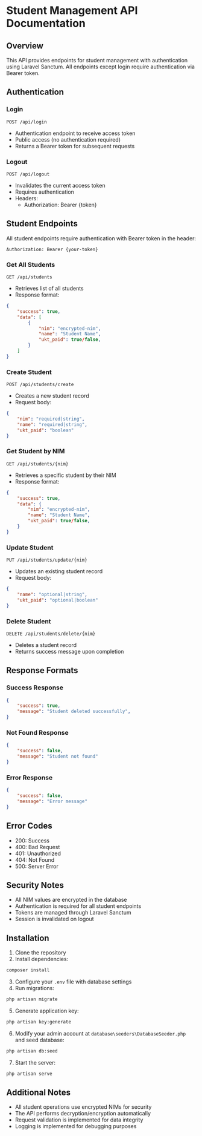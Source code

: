 # Student Management API Documentation

## Overview
This API provides endpoints for student management with authentication using Laravel Sanctum. All endpoints except login require authentication via Bearer token.

## Authentication

### Login
```
POST /api/login
```
- Authentication endpoint to receive access token
- Public access (no authentication required)
- Returns a Bearer token for subsequent requests

### Logout
```
POST /api/logout
```
- Invalidates the current access token
- Requires authentication
- Headers:
  - Authorization: Bearer {token}

## Student Endpoints

All student endpoints require authentication with Bearer token in the header:
```
Authorization: Bearer {your-token}
```

### Get All Students
```
GET /api/students
```
- Retrieves list of all students
- Response format:
```json
{
    "success": true,
    "data": [
        {
            "nim": "encrypted-nim",
            "name": "Student Name",
            "ukt_paid": true/false,
        }
    ]
}
```

### Create Student
```
POST /api/students/create
```
- Creates a new student record
- Request body:
```json
{
    "nim": "required|string",
    "name": "required|string",
    "ukt_paid": "boolean"
}
```

### Get Student by NIM
```
GET /api/students/{nim}
```
- Retrieves a specific student by their NIM
- Response format:
```json
{
    "success": true,
    "data": {
        "nim": "encrypted-nim",
        "name": "Student Name",
        "ukt_paid": true/false,
    }
}
```

### Update Student
```
PUT /api/students/update/{nim}
```
- Updates an existing student record
- Request body:
```json
{
    "name": "optional|string",
    "ukt_paid": "optional|boolean"
}
```

### Delete Student
```
DELETE /api/students/delete/{nim}
```
- Deletes a student record
- Returns success message upon completion

## Response Formats

### Success Response
```json
{
    "success": true,
    "message": "Student deleted successfully",
}
```

### Not Found Response
```json
{
    "success": false,
    "message": "Student not found"
}
```

### Error Response
```json
{
    "success": false,
    "message": "Error message"
}
```

## Error Codes
- 200: Success
- 400: Bad Request
- 401: Unauthorized
- 404: Not Found
- 500: Server Error

## Security Notes
- All NIM values are encrypted in the database
- Authentication is required for all student endpoints
- Tokens are managed through Laravel Sanctum
- Session is invalidated on logout

## Installation

1. Clone the repository
2. Install dependencies:
```bash
composer install
```
3. Configure your `.env` file with database settings
4. Run migrations:
```bash
php artisan migrate
```
5. Generate application key:
```bash
php artisan key:generate
```
6. Modify your admin account at `database\seeders\DatabaseSeeder.php` and seed database:
```bash
php artisan db:seed
```
7. Start the server:
```bash
php artisan serve
```

## Additional Notes
- All student operations use encrypted NIMs for security
- The API performs decryption/encryption automatically
- Request validation is implemented for data integrity
- Logging is implemented for debugging purposes
